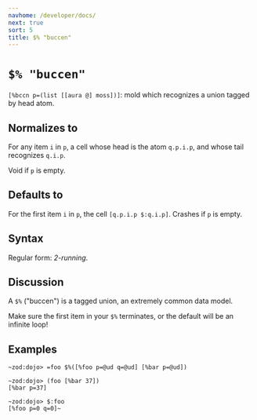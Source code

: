 ```yaml
---
navhome: /developer/docs/
next: true
sort: 5
title: $% "buccen"
---
```


# `$% "buccen"` 

`[%bccn p=(list [[aura @] moss])]`: mold which recognizes a union tagged by head atom.

## Normalizes to

For any item `i` in `p`, a cell whose head is the atom `q.p.i.p`,
and whose tail recognizes `q.i.p`.

Void if `p` is empty.

## Defaults to

For the first item `i` in `p`, the cell `[q.p.i.p $:q.i.p]`.
Crashes if `p` is empty.

## Syntax 

Regular form: *2-running*.

## Discussion

A `$%` ("buccen") is a tagged union, an extremely common data model.

Make sure the first item in your `$%` terminates, or the default will 
be an infinite loop!

## Examples

```
~zod:dojo> =foo $%([%foo p=@ud q=@ud] [%bar p=@ud])

~zod:dojo> (foo [%bar 37])
[%bar p=37]

~zod:dojo> $:foo
[%foo p=0 q=0]~
```
